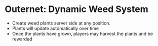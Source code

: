 # Outernet: Dynamic Weed System

* Create weed plants server side at any position.
* Plants will update automatically over time
* Once the plants have grown, players may harvest the plants and be rewarded